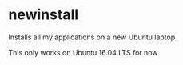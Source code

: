 # newinstall
Installs all my applications on a new Ubuntu laptop

This only works on Ubuntu 16.04 LTS for now
